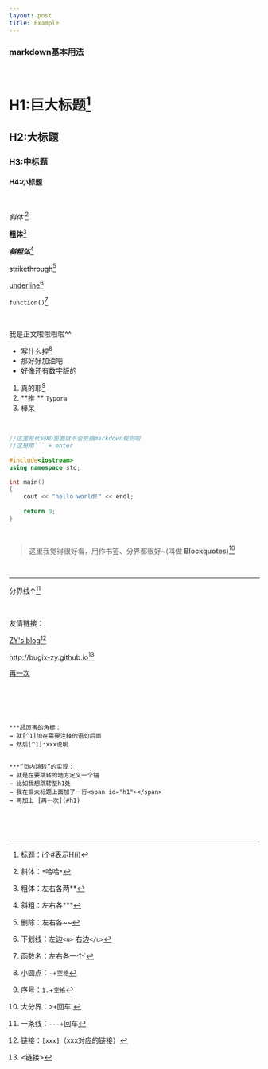 ```yaml
---
layout: post
title: Example
---
```


### markdown基本用法

​     

<span id="h1"></span>

# H1:巨大标题[^1]

## H2:大标题

### H3:中标题

#### H4:小标题

​    

*斜体* [^2]

**粗体**[^3]

***斜粗体***[^4]

~~strikethrough~~[^5]

<u>underline</u>[^6]

`function()`[^7]

​      

我是正文啦啦啦啦^^

* 写什么捏[^8]
* 那好好加油吧
* 好像还有数字版的

1. 真的耶[^9]
2. **推 ** `Typora`
3. 棒呆


​         


```c++
//这里是代码XD里面就不会依据markdown规则啦
//这是用``` + enter

#include<iostream>
using namespace std;

int main()
{
 	cout << "hello world!" << endl;
    
    return 0;
}
```

​        

> 这里我觉得很好看，用作书签、分界都很好~(叫做 **Blockquotes**)[^10]

​        

---

分界线↑[^11]

​      

友情链接：

[ZY's blog](http://bugix-zy.github.io)[^12]

<http://bugix-zy.github.io>[^13]

[再一次](#h1)

​        

[^1]: 标题：i个#表示H(i)
[^2]: 斜体：`*`哈哈`*`
[^4]: 斜粗：左右各***
[^5]: 删除：左右各~~
[^6]: 下划线：左边`<u>` 右边`</u>`
[^7]: 函数名：左右各一个`
[^8]: 小圆点：`-`+`空格`
[^9]: 序号：`1.`+`空格`
[^10]: 大分界：>`+`回车`
[^11]: 一条线：`---`+回车
[^12]: 链接：`[xxx]`（xxx对应的链接）
[^13]: <链接>
[^3]: 粗体：左右各两**

​      

```

***超厉害的角标：
→ 就[^1]加在需要注释的语句后面
→ 然后[^1]:xxx说明


***“页内跳转”的实现：
→ 就是在要跳转的地方定义一个锚
→ 比如我想跳转至h1处 
→ 我在巨大标题上面加了一行<span id="h1"></span>
→ 再加上 [再一次](#h1)
```

​       

​     